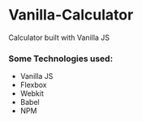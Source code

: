 # Vanilla-Calculator
Calculator built with Vanilla JS

### Some Technologies used:
* Vanilla JS
* Flexbox
* Webkit
* Babel
* NPM
